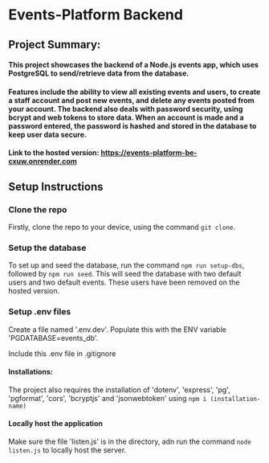# Events-Platform Backend

## Project Summary:

#### This project showcases the backend of a Node.js events app, which uses PostgreSQL to send/retrieve data from the database.

#### Features include the ability to view all existing events and users, to create a staff account and post new events, and delete any events posted from your account. The backend also deals with password security, using bcrypt and web tokens to store data. When an account is made and a password entered, the password is hashed and stored in the database to keep user data secure.

#### Link to the hosted version: https://events-platform-be-cxuw.onrender.com

## Setup Instructions

### Clone the repo

Firstly, clone the repo to your device, using the command `git clone`.

### Setup the database

To set up and seed the database, run the command `npm run setup-dbs`, followed by `npm run seed`. This will seed the database with two default users and two default events. These users have been removed on the hosted version.

### Setup .env files

Create a file named '.env.dev'.
Populate this with the ENV variable 'PGDATABASE=events_db'.

Include this .env file in .gitignore

#### Installations:

The project also requires the installation of 'dotenv', 'express', 'pg', 'pgformat', 'cors', 'bcryptjs' and 'jsonwebtoken' using `npm i (installation-name)`

#### Locally host the application

Make sure the file 'listen.js' is in the directory, adn run the command `node listen.js` to locally host the server.
